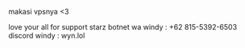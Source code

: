 makasi vpsnya <3

love your all for support starz botnet
wa windy : +62 815-5392-6503
discord windy : wyn.lol
